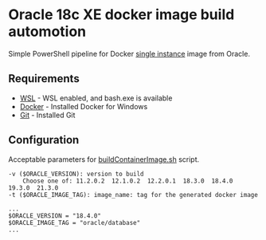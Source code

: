 # Oracle 18c XE docker image build automotion
Simple PowerShell pipeline for Docker [single instance](https://github.com/oracle/docker-images/tree/main/OracleDatabase/SingleInstance) image from Oracle.

## Requirements
- [WSL](https://docs.microsoft.com/en-us/windows/wsl/install) - WSL enabled, and bash.exe is available
- [Docker](https://www.docker.com/get-started) - Installed Docker for Windows
- [Git](https://git-scm.com/book/en/v2) - Installed Git

## Configuration
  Acceptable parameters for [buildContainerImage.sh](https://github.com/oracle/docker-images/blob/main/OracleDatabase/SingleInstance/dockerfiles/buildContainerImage.sh) script.

    -v ($ORACLE_VERSION): version to build
        Choose one of: 11.2.0.2  12.1.0.2  12.2.0.1  18.3.0  18.4.0  19.3.0  21.3.0
    -t ($ORACLE_IMAGE_TAG): image_name: tag for the generated docker image

    ...
    $ORACLE_VERSION = "18.4.0"
    $ORACLE_IMAGE_TAG = "oracle/database"
    ...